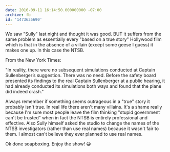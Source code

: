 ```yaml
---
date: 2016-09-11 16:14:50.000000000 -07:00
archive: fb
id: '1473635690'
---
```


We saw "Sully" last night and thought it was good. BUT it suffers from the same problem as essentially every "based on a true story" Hollywood film which is that in the absence of a villain (except some geese I guess) it makes one up. In this case the NTSB. 

From the New York Times: 

"In reality, there were no subsequent simulations conducted at Captain Sullenberger’s suggestion. There was no need. Before the safety board presented its findings to the real Captain Sullenberger at a public hearing, it had already conducted its simulations both ways and found that the plane did indeed crash."

Always remember if something seems outrageous in a "true" story it probably isn't true. In real life there aren't many villains. It's a shame really because I'm sure most people leave the film thinking "stupid government can't be trusted" when in fact the NTSB is entirely professional and effective. Also Sully himself asked the studio to change the names of the NTSB investigators (rather than use real names) because it wasn't fair to them. I almost can't believe they ever planned to use real names. 

Ok done soapboxing. Enjoy the show! 😀
